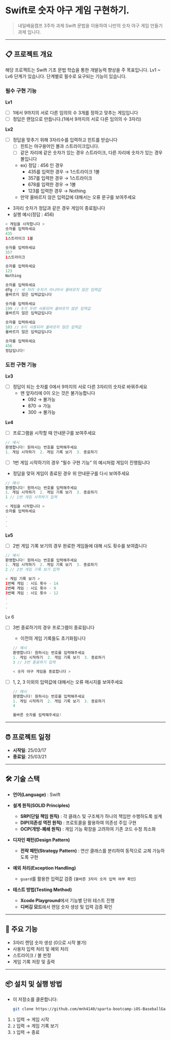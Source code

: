 # Swift로 숫자 야구 게임 구현하기.

> 내일배움캠프 3주차 과제
> Swift 문법을 이용하여 나만의 숫자 야구 게임 만들기 과제 입니다.
---

## 📋 프로젝트 개요

해당 프로젝트는 Swift 기초 문법 학습을 통한 개발능력 향상을 주 목표입니다.
Lv1 ~ Lv6 단계가 있습니다.
단계별로 필수로 요구되는 기능이 있습니다.

### 필수 구현 기능

**Lv1**
- [ ] 1에서 9까지의 서로 다른 임의의 수 3개를 정하고 맞추는 게임입니다
- [ ] 정답은 랜덤으로 만듭니다.(1에서 9까지의 서로 다른 임의의 수 3자리)

**Lv2**
- [ ] 정답을 맞추기 위해 3자리수를 입력하고 힌트를 받습니다
  - [ ] 힌트는 야구용어인 볼과 스트라이크입니다.
  - [ ] 같은 자리에 같은 숫자가 있는 경우 스트라이크, 다른 자리에 숫자가 있는 경우 볼입니다
  - ex) 정답 : 456 인 경우
    - 435를 입력한 경우 → 1스트라이크 1볼
    - 357를 입력한 경우 → 1스트라이크
    - 678를 입력한 경우 → 1볼
    - 123를 입력한 경우 → Nothing
  - 만약 올바르지 않은 입력값에 대해서는 오류 문구를 보여주세요
- 3자리 숫자가 정답과 같은 경우 게임이 종료됩니다
- 실행 예시(정답 : 456)
``` swift
< 게임을 시작합니다 >
숫자를 입력하세요
435
1스트라이크 1볼

숫자를 입력하세요
357
1스트라이크

숫자를 입력하세요
123
Nothing

숫자를 입력하세요
dfg // 세 자리 숫자가 아니어서 올바르지 않은 입력값
올바르지 않은 입력값입니다

숫자를 입력하세요
199 // 9가 두번 사용되어 올바르지 않은 입력값
올바르지 않은 입력값입니다

숫자를 입력하세요
103 // 0이 사용되어 올바르지 않은 입력값
올바르지 않은 입력값입니다

숫자를 입력하세요
456
정답입니다!
```

### 도전 구현 기능

**Lv3**
- [ ]  정답이 되는 숫자를 0에서 9까지의 서로 다른 3자리의 숫자로 바꿔주세요
    - 맨 앞자리에 0이 오는 것은 불가능합니다
        - 092 → 불가능
        - 870 → 가능
        - 300 → 불가능

**Lv4**
- [ ]  프로그램을 시작할 때 안내문구를 보여주세요
``` swift
// 예시
환영합니다! 원하시는 번호를 입력해주세요
1. 게임 시작하기  2. 게임 기록 보기  3. 종료하기
```
- [ ]  1번 게임 시작하기의 경우 “필수 구현 기능” 의 예시처럼 게임이 진행됩니다
  - 정답을 맞혀 게임이 종료된 경우 위 안내문구를 다시 보여주세요
``` swift
// 예시
환영합니다! 원하시는 번호를 입력해주세요
1. 게임 시작하기  2. 게임 기록 보기  3. 종료하기
1 // 1번 게임 시작하기 입력

< 게임을 시작합니다 >
숫자를 입력하세요
.
.
.
```

**Lv5**
- [ ]  2번 게임 기록 보기의 경우 완료한 게임들에 대해 시도 횟수를 보여줍니다
``` swift
// 예시
환영합니다! 원하시는 번호를 입력해주세요
1. 게임 시작하기  2. 게임 기록 보기  3. 종료하기
2 // 2번 게임 기록 보기 입력

< 게임 기록 보기 >
1번째 게임 : 시도 횟수 - 14
2번째 게임 : 시도 횟수 - 9
3번째 게임 : 시도 횟수 - 12
.
.
.
```
Lv 6
- [ ]  3번 종료하기의 경우 프로그램이 종료됩니다
    - 이전의 게임 기록들도 초기화됩니다
    
    ```swift
    // 예시
    환영합니다! 원하시는 번호를 입력해주세요
    1. 게임 시작하기  2. 게임 기록 보기  3. 종료하기
    3 // 3번 종료하기 입력
    
    < 숫자 야구 게임을 종료합니다 >
    ```
    
- [ ]  1, 2, 3 이외의 입력값에 대해서는 오류 메시지를 보여주세요
    
    ```swift
    // 예시
    환영합니다! 원하시는 번호를 입력해주세요
    1. 게임 시작하기  2. 게임 기록 보기  3. 종료하기
    4
    
    올바른 숫자를 입력해주세요!
    ```

---

## ⏰ 프로젝트 일정

- **시작일**: 25/03/17
- **종료일**: 25/03/21

---

## 🛠️ 기술 스택
- **언어(Language)** : Swift
- **설계 원칙(SOLID Principles)**
  - **SRP(단일 책임 원칙)** : 각 클래스 및 구조체가 하나의 책임만 수행하도록 설계
  - **DIP(의존성 역전 원칙)** : 프로토콜을 활용하여 의존성 주입 구현
  - **OCP(개방-폐쇄 원칙)** : 게임 기능 확장을 고려하여 기존 코드 수정 최소화

- **디자인 패턴(Design Pattern)**
  - **전략 패턴(Strategy Pattern)** : 연산 클래스를 분리하여 동적으로 교체 가능하도록 구현

- **예외 처리(Exception Handling)**
  - `guard`를 활용한 입력값 검증 (`올바른 3자리 숫자 입력 여부 확인`)

- **테스트 방법(Testing Method)**
  - **Xcode Playground**에서 기능별 단위 테스트 진행
  - **디버깅 모드**에서 랜덤 숫자 생성 및 입력 검증 확인
---

## 📱 주요 기능

- 3자리 랜덤 숫자 생성 (0으로 시작 불가)
- 사용자 입력 처리 및 예외 처리
- 스트라이크 / 볼 판정
- 게임 기록 저장 및 출력

---

## 📦 설치 및 실행 방법

- 이 저장소를 클론합니다:
   ```bash
   git clone https://github.com/mnh4140/sparta-bootcamp-iOS-BaseballGame.git
1. `1` 입력 → 게임 시작
2. `2` 입력 → 게임 기록 보기
3. `3` 입력 → 종료
